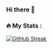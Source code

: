 ### Hi there 👋

### :fire: My Stats :
[![GitHub Streak](https://streak-stats.demolab.com/?user=andrew-m-higgs)](https://git.io/streak-stats)
